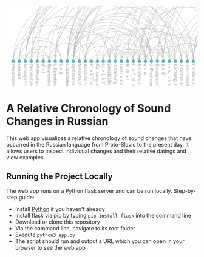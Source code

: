 <p align="center">
    <img src="static/readme_title_img.png" alt="A Relative Chronology of Sound Changes in Russian"/>
</p>

# A Relative Chronology of Sound Changes in Russian
This web app visualizes a relative chronology of sound changes that have occurred in the Russian language from Proto-Slavic to the present day. It allows users to inspect individual changes and their relative datings and view examples.

## Running the Project Locally
The web app runs on a Python flask server and can be run locally.
Step-by-step guide:
- Install [Python](https://www.python.org/downloads/) if you haven't already
- Install flask via pip by typing `pip install flask` into the command line
- Download or clone this repository
- Via the command line, navigate to its root folder
- Execute `python3 app.py`
- The script should run and output a URL which you can open in your browser to see the web app
